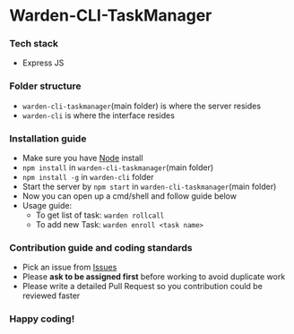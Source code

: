 # Warden-CLI-TaskManager

### Tech stack
- Express JS

### Folder structure
- ```warden-cli-taskmanager```(main folder) is where the server resides
- ```warden-cli``` is where the interface resides

### Installation guide
- Make sure you have [Node](https://nodejs.org/en/) install 
- ```npm install``` in ```warden-cli-taskmanager```(main folder) 
- ```npm install -g``` in ```warden-cli``` folder
- Start the server by ```npm start``` in ```warden-cli-taskmanager```(main folder)
- Now you can open up a cmd/shell and follow guide below
- Usage guide:
  - To get list of task: ```warden rollcall```
  - To add new Task: ```warden enroll <task name>```

### Contribution guide and coding standards
- Pick an issue from [Issues](https://github.com/pas-trop-de-zele/warden-cli-taskmanager/issues)
- Please **ask to be assigned first** before working to avoid duplicate work
- Please write a detailed Pull Request so you contribution could be reviewed faster

### Happy coding!


